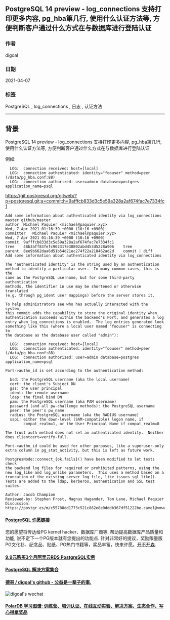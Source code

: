 ## PostgreSQL 14 preview - log_connections 支持打印更多内容, pg_hba第几行, 使用什么认证方法等, 方便判断客户通过什么方式在与数据库进行登陆认证         
                
### 作者                
digoal                
                
### 日期                
2021-04-07                 
                
### 标签                
PostgreSQL , log_connections , 日志 , 认证方法                      
                
----                
                
## 背景     
PostgreSQL 14 preview - log_connections 支持打印更多内容, pg_hba第几行, 使用什么认证方法等, 方便判断客户通过什么方式在与数据库进行登陆认证   
  
例如:    
  
```  
  LOG:  connection received: host=[local]  
  LOG:  connection authenticated: identity="foouser" method=peer (/data/pg_hba.conf:88)  
  LOG:  connection authorized: user=admin database=postgres application_name=psql  
```  
  
https://git.postgresql.org/gitweb/?p=postgresql.git;a=commit;h=9afffcb833d3c5e59a328a2af674fac7e7334fc1  
    
```  
Add some information about authenticated identity via log_connections master github/master  
author	Michael Paquier <michael@paquier.xyz>	  
Wed, 7 Apr 2021 01:16:39 +0000 (10:16 +0900)  
committer	Michael Paquier <michael@paquier.xyz>	  
Wed, 7 Apr 2021 01:16:39 +0000 (10:16 +0900)  
commit	9afffcb833d3c5e59a328a2af674fac7e7334fc1  
tree	48b3aff83fefc902317e30802abd453d5228a906	tree  
parent	8ee9b662daa6d51b54d21ec274f22a218462ad2d	commit | diff  
Add some information about authenticated identity via log_connections  
  
The "authenticated identity" is the string used by an authentication  
method to identify a particular user.  In many common cases, this is the  
same as the PostgreSQL username, but for some third-party authentication  
methods, the identifier in use may be shortened or otherwise translated  
(e.g. through pg_ident user mappings) before the server stores it.  
  
To help administrators see who has actually interacted with the system,  
this commit adds the capability to store the original identity when  
authentication succeeds within the backend's Port, and generates a log  
entry when log_connections is enabled.  The log entries generated look  
something like this (where a local user named "foouser" is connecting to  
the database as the database user called "admin"):  
  
  LOG:  connection received: host=[local]  
  LOG:  connection authenticated: identity="foouser" method=peer (/data/pg_hba.conf:88)  
  LOG:  connection authorized: user=admin database=postgres application_name=psql  
  
Port->authn_id is set according to the authentication method:  
  
  bsd: the PostgreSQL username (aka the local username)  
  cert: the client's Subject DN  
  gss: the user principal  
  ident: the remote username  
  ldap: the final bind DN  
  pam: the PostgreSQL username (aka PAM username)  
  password (and all pw-challenge methods): the PostgreSQL username  
  peer: the peer's pw_name  
  radius: the PostgreSQL username (aka the RADIUS username)  
  sspi: either the down-level (SAM-compatible) logon name, if  
        compat_realm=1, or the User Principal Name if compat_realm=0  
  
The trust auth method does not set an authenticated identity.  Neither  
does clientcert=verify-full.  
  
Port->authn_id could be used for other purposes, like a superuser-only  
extra column in pg_stat_activity, but this is left as future work.  
  
PostgresNode::connect_{ok,fails}() have been modified to let tests check  
the backend log files for required or prohibited patterns, using the  
new log_like and log_unlike parameters.  This uses a method based on a  
truncation of the existing server log file, like issues_sql_like().  
Tests are added to the ldap, kerberos, authentication and SSL test  
suites.  
  
Author: Jacob Champion  
Reviewed-by: Stephen Frost, Magnus Hagander, Tom Lane, Michael Paquier  
Discussion: https://postgr.es/m/c55788dd1773c521c862e8e0dddb367df51222be.camel@vmware.com  
```  
    
  
#### [PostgreSQL 许愿链接](https://github.com/digoal/blog/issues/76 "269ac3d1c492e938c0191101c7238216")
您的愿望将传达给PG kernel hacker、数据库厂商等, 帮助提高数据库产品质量和功能, 说不定下一个PG版本就有您提出的功能点. 针对非常好的提议，奖励限量版PG文化衫、纪念品、贴纸、PG热门书籍等，奖品丰富，快来许愿。[开不开森](https://github.com/digoal/blog/issues/76 "269ac3d1c492e938c0191101c7238216").  
  
  
#### [9.9元购买3个月阿里云RDS PostgreSQL实例](https://www.aliyun.com/database/postgresqlactivity "57258f76c37864c6e6d23383d05714ea")
  
  
#### [PostgreSQL 解决方案集合](https://yq.aliyun.com/topic/118 "40cff096e9ed7122c512b35d8561d9c8")
  
  
#### [德哥 / digoal's github - 公益是一辈子的事.](https://github.com/digoal/blog/blob/master/README.md "22709685feb7cab07d30f30387f0a9ae")
  
  
![digoal's wechat](../pic/digoal_weixin.jpg "f7ad92eeba24523fd47a6e1a0e691b59")
  
  
#### [PolarDB 学习图谱: 训练营、培训认证、在线互动实验、解决方案、生态合作、写心得拿奖品](https://www.aliyun.com/database/openpolardb/activity "8642f60e04ed0c814bf9cb9677976bd4")
  
